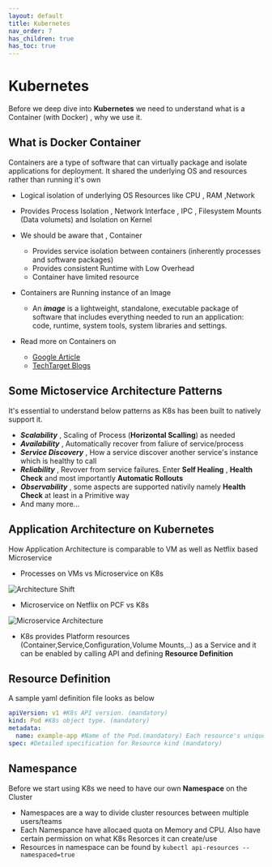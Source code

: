 ```yaml
---
layout: default
title: Kubernetes
nav_order: 7
has_children: true
has_toc: true
---
```


# Kubernetes
Before we deep dive into **Kubernetes** we need to understand what is a Container (with Docker) , why we use it.

## What is Docker Container
Containers are a type of software that can virtually package and isolate applications for deployment. It shared the underlying OS and resources rather than running it's own

- Logical isolation of underlying OS Resources like CPU , RAM ,Network
- Provides Process Isolation , Network Interface , IPC , Filesystem Mounts (Data volumets) and Isolation on Kernel  

- We should be aware that , Container
  -  Provides service isolation between containers (inherently processes and software packages)
  -  Provides consistent Runtime with Low Overhead
  -  Container have limited resource
  
- Containers are Running instance of an Image
  - An ***image*** is a lightweight, standalone, executable package of software that includes everything needed to run an application: code, runtime, system tools, system libraries and settings.

- Read more on Containers on
  - [Google Article](https://cloud.google.com/containers/)
  - [TechTarget Blogs](https://searchitoperations.techtarget.com/definition/container-containerization-or-container-based-virtualization)

## Some Mictoservice Architecture Patterns
It's essential to understand below patterns as K8s has been built to natively support it.
- ***Scalability*** , Scaling of Process (**Horizontal Scalling**) as needed
- ***Availability*** , Automatically recover from faliure of service/process
- ***Service Discovery*** , How a service discover another service's instance which is healthy to call
- ***Reliability*** , Revover from service failures. Enter **Self Healing** , **Health Check** and most importantly  **Automatic Rollouts**
- ***Observability*** , some aspects are supported nativily namely **Health Check** at least in a Primitive way
- And many more...
  
## Application Architecture on Kubernetes
How Application Architecture is comparable to VM as well as Netflix based Microservice

- Processes on VMs vs Microservice on K8s


![Architecture Shift](https://raw.githubusercontent.com/atishch/handbook/master/assets/k8s/compare-traditional-arch.png)

- Microservice on Netflix on PCF vs K8s

![Microservice Architecture](https://raw.githubusercontent.com/atishch/handbook/master/assets/k8s/pcfnetflix-vs-k8s.png)



- K8s provides Platform resources (Container,Service,Configuration,Volume Mounts,..) as a Service and it can be enabled by calling API and defining **Resource Definition** 


## Resource Definition
A sample yaml definition file looks as below

```yaml
apiVersion: v1 #K8s API version. (mandatory)
kind: Pod #K8s object type. (mandatory)
metadata:
  name: example-app #Name of the Pod.(mandatory) Each resource's unique identifier
spec: #Detailed specification for Resource kind (mandatory) 
```
## Namespance
Before we start using K8s we need to have our own **Namespace** on the Cluster

- Namespaces are a way to divide cluster resources between multiple users/teams
- Each Namespance have allocaed quota on Memory and CPU. Also have certain permission on what K8s Resorces it can create/use
- Resources in namespace can be found by `kubectl api-resources --namespaced=true`
